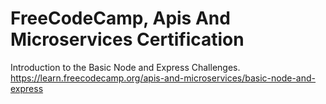 # FreeCodeCamp, Apis And Microservices Certification 
Introduction to the Basic Node and Express Challenges.
https://learn.freecodecamp.org/apis-and-microservices/basic-node-and-express
